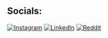 ## Socials:
[![Instagram](https://img.shields.io/badge/Instagram-%23E4405F.svg?logo=Instagram&logoColor=white)](https://www.instagram.com/syedlaraibmehdi/) [![LinkedIn](https://img.shields.io/badge/LinkedIn-%230077B5.svg?logo=linkedin&logoColor=white)](https://www.linkedin.com/in/syed-laraib-mehdi-3b23a1179/) [![Reddit](https://img.shields.io/badge/Reddit-%23FF4500.svg?logo=Reddit&logoColor=white)](https://www.reddit.com/user/Lobreh) 




